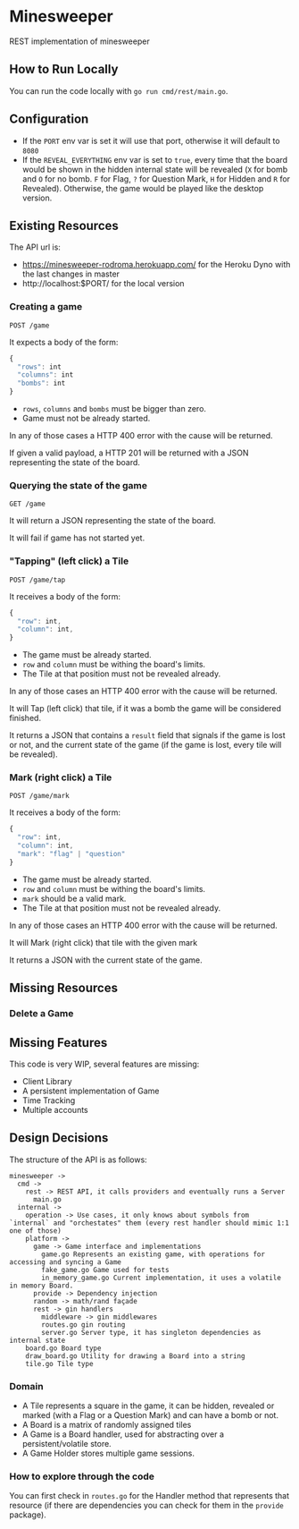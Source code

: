 # Minesweeper

REST implementation of minesweeper

## How to Run Locally

You can run the code locally with `go run cmd/rest/main.go`.

## Configuration

* If the `PORT` env var is set it will use that port, otherwise it will default to `8080`
* If the `REVEAL_EVERYTHING` env var is set to `true`, every time that the board would be shown in the hidden internal state will be revealed (`X` for bomb and `O` for no bomb. `F` for Flag, `?` for Question Mark, `H` for Hidden and `R` for Revealed). Otherwise, the game would be played like the desktop version. 

## Existing Resources

The API url is:
* https://minesweeper-rodroma.herokuapp.com/ for the Heroku Dyno with the last changes in master
* http://localhost:$PORT/ for the local version

### Creating a game

`POST /game`

It expects a body of the form:

```typescript
{
  "rows": int
  "columns": int
  "bombs": int
}
```

* `rows`, `columns` and `bombs` must be bigger than zero.
* Game must not be already started.

In any of those cases a HTTP 400 error with the cause will be returned.

If given a valid payload, a HTTP 201 will be returned with a JSON representing the state of the board.

### Querying the state of the game

`GET /game`

It will return a JSON representing the state of the board.

It will fail if game has not started yet.

### "Tapping" (left click) a Tile

`POST /game/tap`

It receives a body of the form:

```typescript
{
  "row": int,
  "column": int,
}
```

* The game must be already started.
* `row` and `column` must be withing the board's limits.
* The Tile at that position must not be revealed already.

In any of those cases an HTTP 400 error with the cause will be returned.

It will Tap (left click) that tile, if it was a bomb the game will be considered finished.

It returns a JSON that contains a `result` field that signals if the game is lost or not, and the current state of the game (if the game is lost, every tile will be revealed).

### Mark (right click) a Tile

`POST /game/mark`

It receives a body of the form:

```typescript
{
  "row": int,
  "column": int,
  "mark": "flag" | "question"
}
```

* The game must be already started.
* `row` and `column` must be withing the board's limits.
* `mark` should be a valid mark.
* The Tile at that position must not be revealed already.

In any of those cases an HTTP 400 error with the cause will be returned.

It will Mark (right click) that tile with the given mark

It returns a JSON with the current state of the game.

## Missing Resources

### Delete a Game

## Missing Features

This code is very WIP, several features are missing:

* Client Library
* A persistent implementation of Game
* Time Tracking
* Multiple accounts

## Design Decisions

The structure of the API is as follows:

```
minesweeper ->
  cmd ->
    rest -> REST API, it calls providers and eventually runs a Server
      main.go
  internal ->
    operation -> Use cases, it only knows about symbols from `internal` and "orchestates" them (every rest handler should mimic 1:1 one of those)
    platform -> 
      game -> Game interface and implementations
        game.go Represents an existing game, with operations for accessing and syncing a Game
        fake_game.go Game used for tests
        in_memory_game.go Current implementation, it uses a volatile in memory Board.
      provide -> Dependency injection
      random -> math/rand façade
      rest -> gin handlers
        middleware -> gin middlewares
        routes.go gin routing
        server.go Server type, it has singleton dependencies as internal state
    board.go Board type
    draw_board.go Utility for drawing a Board into a string
    tile.go Tile type
```

### Domain

* A Tile represents a square in the game, it can be hidden, revealed or marked (with a Flag or a Question Mark) and can have a bomb or not.
* A Board is a matrix of randomly assigned tiles
* A Game is a Board handler, used for abstracting over a persistent/volatile store.
* A Game Holder stores multiple game sessions.

### How to explore through the code

You can first check in `routes.go` for the Handler method that represents that resource (if there are dependencies you can check for them in the `provide` package).